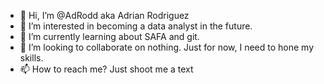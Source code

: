 - 👋 Hi, I’m @AdRodd aka Adrian Rodriguez
- 👀 I’m interested in becoming a data analyst in the future. 
- 🌱 I’m currently learning about SAFA and git. 
- 💞️ I’m looking to collaborate on nothing. Just for now, I need to hone my skills. 
- 📫 How to reach me? Just shoot me a text

<!---
AdRodd/AdRodd is a ✨ special ✨ repository because its `README.md` (this file) appears on your GitHub profile.
You can click the Preview link to take a look at your changes.
--->
